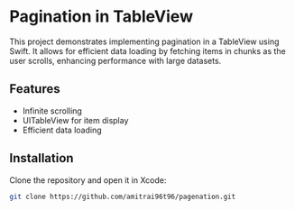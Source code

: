 # Pagination in TableView

This project demonstrates implementing pagination in a TableView using Swift. It allows for efficient data loading by fetching items in chunks as the user scrolls, enhancing performance with large datasets. 

## Features

- Infinite scrolling
- UITableView for item display
- Efficient data loading

## Installation

Clone the repository and open it in Xcode:
```bash
git clone https://github.com/amitrai96t96/pagenation.git
